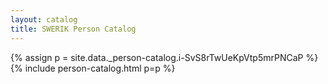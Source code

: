 ```yaml
---
layout: catalog
title: SWERIK Person Catalog
---
```

{% assign p = site.data._person-catalog.i-SvS8rTwUeKpVtp5mrPNCaP %}
{% include person-catalog.html p=p %}

